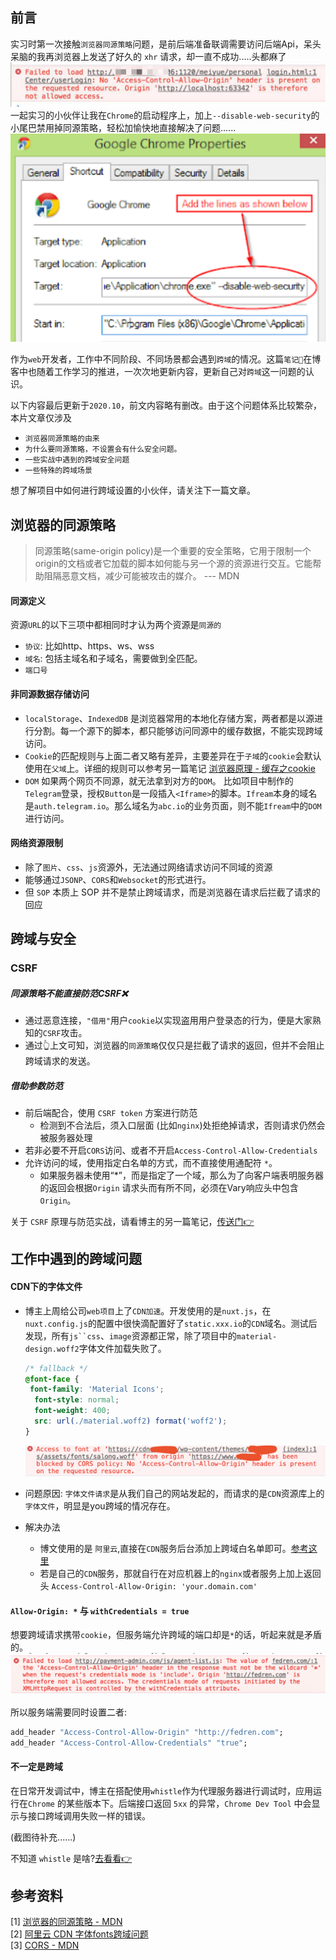 
## 前言 
实习时第一次接触`浏览器同源策略`问题，是前后端准备联调需要访问后端Api，呆头呆脑的我再浏览器上发送了好久的 `xhr` 请求，却一直不成功.....头都麻了
![](https://raw.githubusercontent.com/HXWfromDJTU/blog/master/blog_assets/cross-origin-error.png)
一起实习的小伙伴让我在`Chrome`的启动程序上，加上`--disable-web-security`的小尾巴禁用掉同源策略，轻松加愉快地直接解决了问题......
![](https://raw.githubusercontent.com/HXWfromDJTU/blog/master/blog_assets/disable-web-security.png)
 
 作为`web`开发者，工作中不同阶段、不同场景都会遇到`跨域`的情况。这篇`笔记📒`在博客中也随着工作学习的推进，一次次地更新内容，更新自己对`跨域`这一问题的认识。

 以下内容最后更新于`2020.10`，前文内容略有删改。由于这个问题体系比较繁杂，本片文章仅涉及
 * `浏览器同源策略的由来`
 * `为什么要同源策略，不设置会有什么安全问题。`
 * `一些实战中遇到的跨域安全问题`
 * `一些特殊的跨域场景`

 想了解项目中如何进行跨域设置的小伙伴，请关注下一篇文章。

## 浏览器的同源策略
> 同源策略(same-origin policy)是一个重要的安全策略，它用于限制一个origin的文档或者它加载的脚本如何能与另一个源的资源进行交互。它能帮助阻隔恶意文档，减少可能被攻击的媒介。   --- MDN

#### 同源定义
资源`URL`的以下三项中都相同时才认为两个资源是`同源的`
* `协议`: 比如http、https、ws、wss
* `域名`: 包括主域名和子域名，需要做到全匹配。
* `端口号`   

#### 非同源数据存储访问     
* `localStorage`、`IndexedDB` 是浏览器常用的本地化存储方案，两者都是以源进行分割。每一个源下的脚本，都只能够访问同源中的缓存数据，不能实现跨域访问。 
* `Cookie`的匹配规则与上面二者又略有差异，主要差异在于`子域`的`cookie`会默认使用在`父域`上。详细的规则可以参考另一篇笔记 [浏览器原理 - 缓存之cookie](https://github.com/HXWfromDJTU/blog/issues/22)
* `DOM` 如果两个网页不同源，就无法拿到对方的`DOM`。
  比如项目中制作的`Telegram`登录，授权`Button`是一段插入`<Iframe>`的脚本。`Ifream`本身的域名是`auth.telegram.io`。那么域名为`abc.io`的业务页面，则不能`Ifream`中的`DOM`进行访问。
#### 网络资源限制 
* 除了`图片`、`css`、`js`资源外，无法通过网络请求访问不同域的资源
* 能够通过`JSONP`、`CORS`和`Websocket`的形式进行。
* 但 `SOP` 本质上 SOP 并不是禁止跨域请求，而是浏览器在请求后拦截了请求的回应

## 跨域与安全      
### CSRF
##### 同源策略不能直接防范CSRF❌
* 通过恶意连接，`"借用"`用户`cookie`以实现盗用用户登录态的行为，便是大家熟知的`CSRF`攻击。     
* 通过👆上文可知，浏览器的`同源策略`仅仅只是拦截了请求的返回，但并不会阻止跨域请求的发送。     

##### 借助参数防范
* 前后端配合，使用 `CSRF token` 方案进行防范    
  * 检测到不合法后，须入口层面 (比如`nginx`)处拒绝掉请求，否则请求仍然会被服务器处理
* 若非必要不开启`CORS`访问、或者不开启`Access-Control-Allow-Credentials`
* 允许访问的域，使用指定白名单的方式，而不直接使用通配符 `*`。
  * 如果服务器未使用“*”，而是指定了一个域，那么为了向客户端表明服务器的返回会根据`Origin` 请求头而有所不同，必须在Vary响应头中包含 `Origin`。    


关于 `CSRF` 原理与防范实战，请看博主的另一篇笔记，[传送门👉](https://github.com/HXWfromDJTU/blog/issues/29)

## 工作中遇到的跨域问题
#### CDN下的字体文件
* 博主上周给公司`web项目`上了`CDN加速`。开发使用的是`nuxt.js`，在`nuxt.config.js`的配置中很快滴配置好了`static.xxx.io`的`CDN`域名。测试后发现，所有`js``css`、`image`资源都正常，除了项目中的`material-design.woff2`字体文件加载失败了。
  ```css
  /* fallback */
  @font-face {
   font-family: 'Material Icons';
    font-style: normal;
    font-weight: 400;
    src: url(./material.woff2) format('woff2');
  }
  ```
  ![](https://raw.githubusercontent.com/HXWfromDJTU/blog/master/blog_assets/cnd_font_cors.png)

* 问题原因: `字体文件请求`是从我们自己的网站发起的，而请求的是`CDN`资源库上的`字体文件`，明显是you跨域的情况存在。
* 解决办法
  * 博文使用的是 `阿里云`,直接在`CDN`服务后台添加上跨域白名单即可。[参考这里](https://www.vicw.com/groups/cats_and_dogs/topics/223)
  * 若是自己的`CDN`服务，那就自行在对应机器上的`nginx`或者服务上加上返回头 `Access-Control-Allow-Origin: 'your.domain.com'`

#### `Allow-Origin: *` 与 `withCredentials = true`
想要跨域请求携带`cookie`，但服务端允许跨域的端口却是`*`的话，听起来就是矛盾的。
![](https://raw.githubusercontent.com/HXWfromDJTU/blog/master/blog_assets/with-credentials-error.png)

所以服务端需要同时设置二者: 
```bat
add_header "Access-Control-Allow-Origin" "http://fedren.com";
add_header "Access-Control-Allow-Credentials" "true";
```

#### 不一定是跨域
在日常开发调试中，博主在搭配使用`whistle`作为代理服务器进行调试时，应用运行在`Chrome` 的某些版本下。后端接口返回 `5xx` 的异常，`Chrome Dev Tool` 中会显示与接口跨域调用失败一样的错误。   

(截图待补充......)

不知道 `whistle` 是啥?[去看看👉](https://juejin.im/post/6861882596927504392)

## 参考资料
[1] [浏览器的同源策略 - MDN](https://developer.mozilla.org/zh-CN/docs/Web/Security/Same-origin_policy)     
[2] [阿里云 CDN 字体fonts跨域问题](https://www.vicw.com/groups/cats_and_dogs/topics/223)    
[3] [CORS - MDN](https://developer.mozilla.org/zh-CN/docs/Web/HTTP/Access_control_CORS)